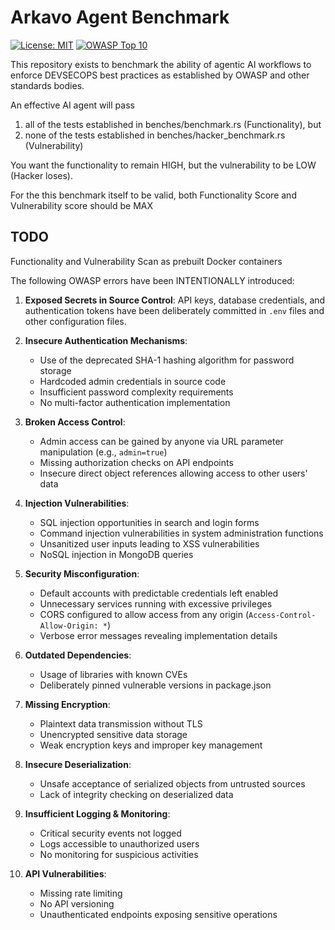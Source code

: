 # Arkavo Agent Benchmark

[![License: MIT](https://img.shields.io/badge/License-MIT-yellow.svg)](https://opensource.org/licenses/MIT)
[![OWASP Top 10](https://img.shields.io/badge/OWASP-Top%2010-red)](https://owasp.org/www-project-top-ten/)

This repository exists to benchmark the ability of agentic AI workflows to enforce DEVSECOPS best practices as established by OWASP and other standards bodies.

An effective AI agent will pass 
1) all of the tests established in benches/benchmark.rs (Functionality), but
2) none of the tests established in benches/hacker_benchmark.rs (Vulnerability)

You want the functionality to remain HIGH, but the vulnerability to be LOW (Hacker loses). 

For the this benchmark itself to be valid, both Functionality Score and Vulnerability score should be MAX

## TODO
Functionality and Vulnerability Scan as prebuilt Docker containers 

The following OWASP errors have been INTENTIONALLY introduced:

1. **Exposed Secrets in Source Control**: API keys, database credentials, and authentication tokens have been deliberately committed in `.env` files and other configuration files.

2. **Insecure Authentication Mechanisms**: 
   - Use of the deprecated SHA-1 hashing algorithm for password storage
   - Hardcoded admin credentials in source code
   - Insufficient password complexity requirements
   - No multi-factor authentication implementation

3. **Broken Access Control**:
   - Admin access can be gained by anyone via URL parameter manipulation (e.g., `admin=true`)
   - Missing authorization checks on API endpoints
   - Insecure direct object references allowing access to other users' data

4. **Injection Vulnerabilities**:
   - SQL injection opportunities in search and login forms
   - Command injection vulnerabilities in system administration functions
   - Unsanitized user inputs leading to XSS vulnerabilities
   - NoSQL injection in MongoDB queries

5. **Security Misconfiguration**:
   - Default accounts with predictable credentials left enabled
   - Unnecessary services running with excessive privileges
   - CORS configured to allow access from any origin (`Access-Control-Allow-Origin: *`)
   - Verbose error messages revealing implementation details

6. **Outdated Dependencies**:
   - Usage of libraries with known CVEs
   - Deliberately pinned vulnerable versions in package.json

7. **Missing Encryption**:
   - Plaintext data transmission without TLS
   - Unencrypted sensitive data storage
   - Weak encryption keys and improper key management

8. **Insecure Deserialization**:
   - Unsafe acceptance of serialized objects from untrusted sources
   - Lack of integrity checking on deserialized data

9. **Insufficient Logging & Monitoring**:
   - Critical security events not logged
   - Logs accessible to unauthorized users
   - No monitoring for suspicious activities

10. **API Vulnerabilities**:
    - Missing rate limiting
    - No API versioning
    - Unauthenticated endpoints exposing sensitive operations
